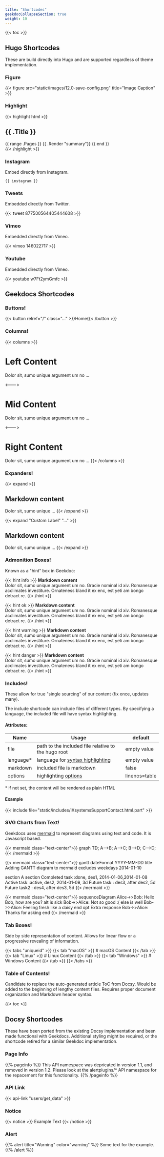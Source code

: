 ```yaml
---
title: "Shortcodes"
geekdocCollapseSection: true
weight: 10
---
```


{{< toc >}}

## Hugo Shortcodes
These are build directly into Hugo and are supported regardless of theme implementation.

### Figure

{{< figure src="static/images/12.0-save-config.png" title="Image Caption" >}}

### Highlight

{{< highlight html >}}
<section id="main">
  <div>
   <h1 id="title">{{ .Title }}</h1>
    {{ range .Pages }}
        {{ .Render "summary"}}
    {{ end }}
  </div>
</section>
{{< /highlight >}}

### Instagram

Embed directly from Instagram.

```
{{ instagram }}
```
### Tweets

Embedded directly from Twitter.

{{< tweet 877500564405444608 >}}

### Vimeo

Embedded directly from Vimeo.

{{< vimeo 146022717 >}}

### Youtube

Embedded directly from Vimeo.

{{< youtube w7Ft2ymGmfc >}}

## Geekdocs Shortcodes

### Buttons!

{{< button relref="/" class="..." >}}Home{{< /button >}}

### Columns!

{{< columns >}} <!-- begin columns block -->
# Left Content
Dolor sit, sumo unique argument um no ...

<--->

# Mid Content
Dolor sit, sumo unique argument um no ...

<--->

# Right Content
Dolor sit, sumo unique argument um no ...
{{< /columns >}}

### Expanders!

{{< expand >}}
## Markdown content
Dolor sit, sumo unique ...
{{< /expand >}}

{{< expand "Custom Label" "..." >}}
## Markdown content
Dolor sit, sumo unique ...
{{< /expand >}}

### Admonition Boxes!

Known as a "hint" box in Geekdoc:

{{< hint info >}}
**Markdown content**\
Dolor sit, sumo unique argument um no. Gracie nominal id xiv. Romanesque acclimates investiture.
Ornateness bland it ex enc, est yeti am bongo detract re.
{{< /hint >}}

{{< hint ok >}}
**Markdown content**\
Dolor sit, sumo unique argument um no. Gracie nominal id xiv. Romanesque acclimates investiture.
Ornateness bland it ex enc, est yeti am bongo detract re.
{{< /hint >}}

{{< hint warning >}}
**Markdown content**\
Dolor sit, sumo unique argument um no. Gracie nominal id xiv. Romanesque acclimates investiture.
Ornateness bland it ex enc, est yeti am bongo detract re.
{{< /hint >}}

{{< hint danger >}}
**Markdown content**\
Dolor sit, sumo unique argument um no. Gracie nominal id xiv. Romanesque acclimates investiture.
Ornateness bland it ex enc, est yeti am bongo detract re.
{{< /hint >}}

### Includes!

These allow for true "single sourcing" of our content (fix once, updates many).

The include shortcode can include files of different types.
By specifying a language, the included file will have syntax highlighting.

#### Attributes:

| Name | Usage | default |
|---|---|---|
|  file | path to the included file relative to the hugo root | empty value |
| language* | language for [syntax highlighting](https://gohugo.io/content-management/syntax-highlighting/#list-of-chroma-highlighting-languages)  | empty value |
| markdown | included file is markdown | false |
| options | highlighting [options](https://gohugo.io/content-management/syntax-highlighting/#highlight-shortcode) | linenos=table |

\* if not set, the content will be rendered as plain HTML

#### Example

{{< include file="static/includes/iXsystemsSupportContact.html.part" >}}

### SVG Charts from Text!
Geekdocs uses [mermaid](https://mermaid-js.github.io/mermaid/#/) to represent diagrams using text and code. It is Javascript based.

{{< mermaid class="text-center">}}
graph TD;
    A-->B;
    A-->C;
    B-->D;
    C-->D;
{{< /mermaid >}}

{{< mermaid class="text-center">}}
gantt
dateFormat  YYYY-MM-DD
title Adding GANTT diagram to mermaid
excludes weekdays 2014-01-10

section A section
Completed task            :done,    des1, 2014-01-06,2014-01-08
Active task               :active,  des2, 2014-01-09, 3d
Future task               :         des3, after des2, 5d
Future task2               :         des4, after des3, 5d
{{< /mermaid >}}

{{< mermaid class="text-center">}}
sequenceDiagram
    Alice->>Bob: Hello Bob, how are you?
    alt is sick
        Bob->>Alice: Not so good :(
    else is well
        Bob->>Alice: Feeling fresh like a daisy
    end
    opt Extra response
        Bob->>Alice: Thanks for asking
    end
{{< /mermaid >}}

### Tab Boxes!

Side by side representation of content.
Allows for linear flow or a progressive revealing of information.

{{< tabs "uniqueid" >}}
{{< tab "macOS" >}} # macOS Content {{< /tab >}}
{{< tab "Linux" >}} # Linux Content {{< /tab >}}
{{< tab "Windows" >}} # Windows Content {{< /tab >}}
{{< /tabs >}}

### Table of Contents!

Candidate to replace the auto-generated article ToC from Docsy.
Would be added to the beginning of lengthy content files.
Requires proper document organization and Markdown header syntax.

{{< toc >}}

## Docsy Shortcodes

These have been ported from the existing Docsy implementation and been made functional with Geekdocs.
Additional styling might be required, or the shortcode retired for a similar Geekdoc implementation.

### Page Info

{{% pageinfo %}}
This API namespace was depricated in version 1.1, and removed in version 1.2. 
Please look at the alertplugins/* API namespace for the repacement for this functionality.
{{% /pageinfo %}}

### API Link

{{< api-link "users/get_data" >}}

### Notice

{{< notice >}}
Example Text
{{< /notice >}}

### Alert

{{% alert title="Warning" color="warning" %}}
Some text for the example.
{{% /alert %}}

